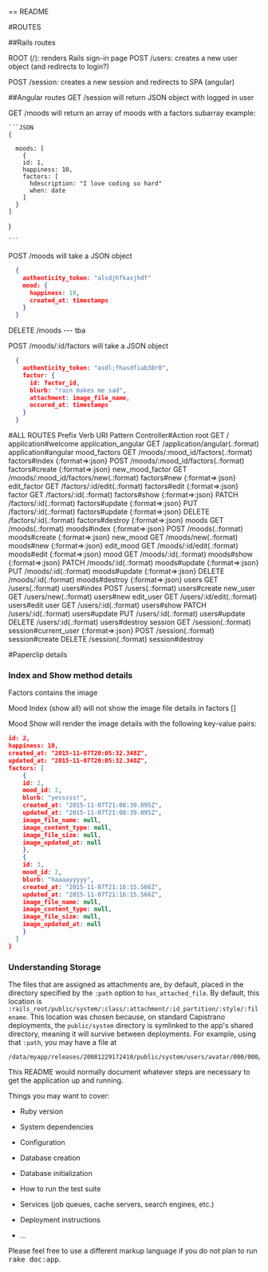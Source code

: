 == README

#ROUTES

##Rails routes

ROOT (/): renders Rails sign-in page
POST /users: creates a new user object (and redirects to login?)

POST /session: creates a new session and redirects to SPA (angular)

##Angular routes
GET /session will return JSON object with logged in user

GET /moods will return an array of moods with a factors subarray
example:

    ```JSON
    {

      moods: [
        {
        id: 1,
        happiness: 10,
        factors: [
          hdescription: "I love coding so hard"
          when: date
        ]
      }
    ]
  }

    ```

POST /moods will take a JSON object
```json
  {
    authenticity_token: "alsdjhfkasjhdf"
    mood: {
      happiness: 10,
      created_at: timestamps
    }
  }
```

DELETE /moods --- tba

POST /moods/:id/factors will take a JSON object

```json
  {
    authenticity_token: "asdl;fhasdfiab38r0",
    factor: {
      id: factor_id,
      blurb: "rain makes me sad",
      attachment: image_file_name,
      occured_at: timestamps
    }
  }
```


#ALL ROUTES
Prefix Verb   URI Pattern                           Controller#Action
          root GET    /                                     application#welcome
application_angular GET    /application/angular(.:format)        application#angular
  mood_factors GET    /moods/:mood_id/factors(.:format)     factors#index {:format=>:json}
               POST   /moods/:mood_id/factors(.:format)     factors#create {:format=>:json}
new_mood_factor GET    /moods/:mood_id/factors/new(.:format) factors#new {:format=>:json}
   edit_factor GET    /factors/:id/edit(.:format)           factors#edit {:format=>:json}
        factor GET    /factors/:id(.:format)                factors#show {:format=>:json}
               PATCH  /factors/:id(.:format)                factors#update {:format=>:json}
               PUT    /factors/:id(.:format)                factors#update {:format=>:json}
               DELETE /factors/:id(.:format)                factors#destroy {:format=>:json}
         moods GET    /moods(.:format)                      moods#index {:format=>:json}
               POST   /moods(.:format)                      moods#create {:format=>:json}
      new_mood GET    /moods/new(.:format)                  moods#new {:format=>:json}
     edit_mood GET    /moods/:id/edit(.:format)             moods#edit {:format=>:json}
          mood GET    /moods/:id(.:format)                  moods#show {:format=>:json}
               PATCH  /moods/:id(.:format)                  moods#update {:format=>:json}
               PUT    /moods/:id(.:format)                  moods#update {:format=>:json}
               DELETE /moods/:id(.:format)                  moods#destroy {:format=>:json}
         users GET    /users(.:format)                      users#index
               POST   /users(.:format)                      users#create
      new_user GET    /users/new(.:format)                  users#new
     edit_user GET    /users/:id/edit(.:format)             users#edit
          user GET    /users/:id(.:format)                  users#show
               PATCH  /users/:id(.:format)                  users#update
               PUT    /users/:id(.:format)                  users#update
               DELETE /users/:id(.:format)                  users#destroy
       session GET    /session(.:format)                    session#current_user {:format=>:json}
               POST   /session(.:format)                    session#create
               DELETE /session(.:format)                    session#destroy


#Paperclip details

### Index and Show method details

Factors contains the image

Mood Index (show all) will not show the image file details in factors []

Mood Show will render the image details with the following key-value pairs:

```json
id: 2,
happiness: 10,
created_at: "2015-11-07T20:05:32.348Z",
updated_at: "2015-11-07T20:05:32.348Z",
factors: [
    {
    id: 2,
    mood_id: 2,
    blurb: "yesssss!",
    created_at: "2015-11-07T21:08:39.095Z",
    updated_at: "2015-11-07T21:08:39.095Z",
    image_file_name: null,
    image_content_type: null,
    image_file_size: null,
    image_updated_at: null
    },
    {
    id: 3,
    mood_id: 2,
    blurb: "haaaayyyyy",
    created_at: "2015-11-07T21:16:15.566Z",
    updated_at: "2015-11-07T21:16:15.566Z",
    image_file_name: null,
    image_content_type: null,
    image_file_size: null,
    image_updated_at: null
    }
  ]
}
```


### Understanding Storage

The files that are assigned as attachments are, by default, placed in the
directory specified by the `:path` option to `has_attached_file`. By default, this
location is `:rails_root/public/system/:class/:attachment/:id_partition/:style/:filename`.
This location was chosen because, on standard Capistrano deployments, the
`public/system` directory is symlinked to the app's shared directory, meaning it
will survive between deployments. For example, using that `:path`, you may have a
file at

    /data/myapp/releases/20081229172410/public/system/users/avatar/000/000/013/small/my_pic.png


This README would normally document whatever steps are necessary to get the
application up and running.

Things you may want to cover:

* Ruby version

* System dependencies

* Configuration

* Database creation

* Database initialization

* How to run the test suite

* Services (job queues, cache servers, search engines, etc.)

* Deployment instructions

* ...


Please feel free to use a different markup language if you do not plan to run
<tt>rake doc:app</tt>.
